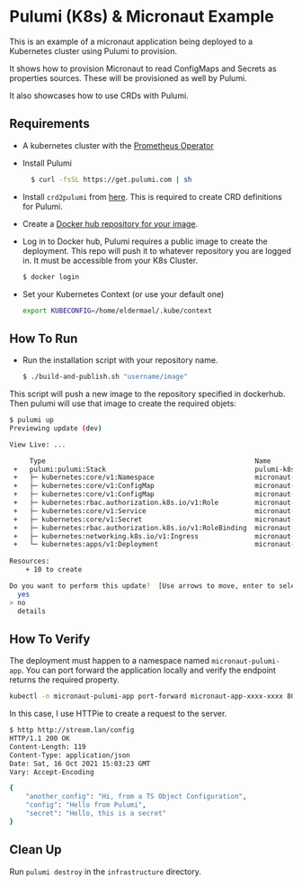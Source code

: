 # Pulumi (K8s) & Micronaut Example

This is an example of a micronaut application being deployed to a
Kubernetes cluster using Pulumi to provision. 

It shows how to provision Micronaut to read ConfigMaps and Secrets
as properties sources. These will be provisioned as well by Pulumi.

It also showcases how to use CRDs with Pulumi.

## Requirements

- A kubernetes cluster with the [Prometheus Operator](https://prometheus-operator.dev/)

- Install Pulumi
  ```bash
    $ curl -fsSL https://get.pulumi.com | sh
  ```

- Install `crd2pulumi` from [here](https://github.com/pulumi/crd2pulumi). This
  is required to create CRD definitions for Pulumi. 

- Create a [Docker hub repository for your image](https://hub.docker.com/repository/create).
  
- Log in to Docker hub, Pulumi requires a public image to create the
  deployment. This repo will push it to whatever repository you are logged
  in. It must be accessible from your K8s Cluster.

  ```bash
  $ docker login
  ```

- Set your Kubernetes Context (or use your default one)
  ```bash
  export KUBECONFIG=/home/eldermael/.kube/context
  ```

## How To Run

- Run the installation script with your repository name.

  ```bash
  $ ./build-and-publish.sh "username/image"
  ```
  
This script will push a new image to the repository specified in dockerhub.
Then pulumi will use that image to create the required objets:

```bash
$ pulumi up
Previewing update (dev)

View Live: ...

     Type                                                    Name                              Plan       
 +   pulumi:pulumi:Stack                                     pulumi-k8s-app-dev                create     
 +   ├─ kubernetes:core/v1:Namespace                         micronaut-namespace               create     
 +   ├─ kubernetes:core/v1:ConfigMap                         micronaut-object-configmap        create     
 +   ├─ kubernetes:core/v1:ConfigMap                         micronaut-configmap               create     
 +   ├─ kubernetes:rbac.authorization.k8s.io/v1:Role         micronaut-discoverer-role         create     
 +   ├─ kubernetes:core/v1:Service                           micronaut-service                 create     
 +   ├─ kubernetes:core/v1:Secret                            micronaut-secret                  create     
 +   ├─ kubernetes:rbac.authorization.k8s.io/v1:RoleBinding  micronaut-discoverer-rolebinding  create     
 +   ├─ kubernetes:networking.k8s.io/v1:Ingress              micronaut-ingress                 create     
 +   └─ kubernetes:apps/v1:Deployment                        micronaut-deployment              create     
 
Resources:
    + 10 to create

Do you want to perform this update?  [Use arrows to move, enter to select, type to filter]
  yes
> no
  details

```

## How To Verify

The deployment must happen to a namespace named `micronaut-pulumi-app`. You
can port forward the application locally and verify the endpoint returns
the required property.

```bash
kubectl -n micronaut-pulumi-app port-forward micronaut-app-xxxx-xxxx 8080
```

In this case, I use HTTPie to create a request to the server.

```bash
$ http http://stream.lan/config
HTTP/1.1 200 OK
Content-Length: 119
Content-Type: application/json
Date: Sat, 16 Oct 2021 15:03:23 GMT
Vary: Accept-Encoding

{
    "another_config": "Hi, from a TS Object Configuration",
    "config": "Hello from Pulumi",
    "secret": "Hello, this is a secret"
}

```

## Clean Up

Run `pulumi destroy` in the `infrastructure` directory.